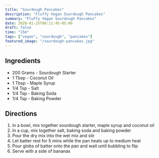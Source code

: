 ```yaml
---
title: "Sourdough Pancakes"
description: "Fluffy Vegan Sourdough Pancakes"
summary: "Fluffy Vegan Sourdough Pancakes"
date: 2020-01-25T08:11:45-05:00
draft: false
time: "15m"
tags: ["vegan", "sourdough", "pancakes"]
featured_image: "/sourdough-pancakes.jpg"
---
```


## Ingredients

- 200 Grams - Sourdough Starter
- 1 Tbsp - Coconut Oil
- 1 Tbsp - Maple Syrup
- 1/4 Tsp - Salt
- 1/4 Tsp - Baking Soda
- 1/4 Tsp - Baking Powder

## Directions

1. In a bowl, mix together sourdough starter, maple syrup and coconut oil
2. In a cup, mix together salt, baking soda and baking powder
3. Pour the dry mix into the wet mix and stir
4. Let batter rest for 5 mins while the pan heats up to medium heat
5. Pour globs of batter onto the pan and wait until bubbling to flip
6. Serve with a side of bananas
